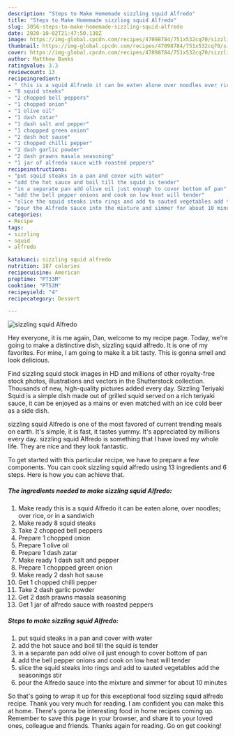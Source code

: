 ```yaml
---
description: "Steps to Make Homemade sizzling squid Alfredo"
title: "Steps to Make Homemade sizzling squid Alfredo"
slug: 3056-steps-to-make-homemade-sizzling-squid-alfredo
date: 2020-10-02T21:47:50.130Z
image: https://img-global.cpcdn.com/recipes/47098784/751x532cq70/sizzling-squid-alfredo-recipe-main-photo.jpg
thumbnail: https://img-global.cpcdn.com/recipes/47098784/751x532cq70/sizzling-squid-alfredo-recipe-main-photo.jpg
cover: https://img-global.cpcdn.com/recipes/47098784/751x532cq70/sizzling-squid-alfredo-recipe-main-photo.jpg
author: Matthew Banks
ratingvalue: 3.3
reviewcount: 13
recipeingredient:
- " this is a squid Alfredo it can be eaten alone over noodles over rice or in a sandwich"
- "8 squid steaks"
- "2 chopped bell peppers"
- "1 chopped onion"
- "1 olive oil"
- "1 dash zatar"
- "1 dash salt and pepper"
- "1 choppped green onion"
- "2 dash hot sause"
- "1 chopped chilli pepper"
- "2 dash garlic powder"
- "2 dash prawns masala seasoning"
- "1 jar of alfredo sauce with roasted peppers"
recipeinstructions:
- "put squid steaks in a pan and cover with water"
- "add the hot sauce and boil till the squid is tender"
- "in a separate pan add olive oil just enough to cover bottom of pan"
- "add the bell pepper onions and cook on low heat will tender"
- "slice the squid steaks into rings and add to sauted vegetables add the seasonings stir"
- "pour the Alfredo sauce into the mixture and simmer for about 10 minutes"
categories:
- Recipe
tags:
- sizzling
- squid
- alfredo

katakunci: sizzling squid alfredo 
nutrition: 187 calories
recipecuisine: American
preptime: "PT33M"
cooktime: "PT53M"
recipeyield: "4"
recipecategory: Dessert

---
```



![sizzling squid Alfredo](https://img-global.cpcdn.com/recipes/47098784/751x532cq70/sizzling-squid-alfredo-recipe-main-photo.jpg)

Hey everyone, it is me again, Dan, welcome to my recipe page. Today, we're going to make a distinctive dish, sizzling squid alfredo. It is one of my favorites. For mine, I am going to make it a bit tasty. This is gonna smell and look delicious.

Find sizzling squid stock images in HD and millions of other royalty-free stock photos, illustrations and vectors in the Shutterstock collection. Thousands of new, high-quality pictures added every day. Sizzling Teriyaki Squid is a simple dish made out of grilled squid served on a rich teriyaki sauce, it can be enjoyed as a mains or even matched with an ice cold beer as a side dish.

sizzling squid Alfredo is one of the most favored of current trending meals on earth. It's simple, it is fast, it tastes yummy. It's appreciated by millions every day. sizzling squid Alfredo is something that I have loved my whole life. They are nice and they look fantastic.


To get started with this particular recipe, we have to prepare a few components. You can cook sizzling squid alfredo using 13 ingredients and 6 steps. Here is how you can achieve that.

<!--inarticleads1-->

##### The ingredients needed to make sizzling squid Alfredo:

1. Make ready  this is a squid Alfredo it can be eaten alone, over noodles; over rice, or in a sandwich
1. Make ready 8 squid steaks
1. Take 2 chopped bell peppers
1. Prepare 1 chopped onion
1. Prepare 1 olive oil
1. Prepare 1 dash zatar
1. Make ready 1 dash salt and pepper
1. Prepare 1 choppped green onion
1. Make ready 2 dash hot sause
1. Get 1 chopped chilli pepper
1. Take 2 dash garlic powder
1. Get 2 dash prawns masala seasoning
1. Get 1 jar of alfredo sauce with roasted peppers




<!--inarticleads2-->

##### Steps to make sizzling squid Alfredo:

1. put squid steaks in a pan and cover with water
1. add the hot sauce and boil till the squid is tender
1. in a separate pan add olive oil just enough to cover bottom of pan
1. add the bell pepper onions and cook on low heat will tender
1. slice the squid steaks into rings and add to sauted vegetables add the seasonings stir
1. pour the Alfredo sauce into the mixture and simmer for about 10 minutes




So that's going to wrap it up for this exceptional food sizzling squid alfredo recipe. Thank you very much for reading. I am confident you can make this at home. There's gonna be interesting food in home recipes coming up. Remember to save this page in your browser, and share it to your loved ones, colleague and friends. Thanks again for reading. Go on get cooking!
